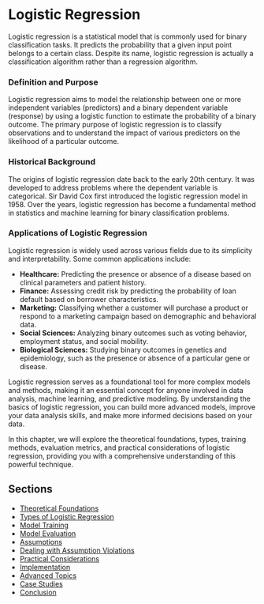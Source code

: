 # Logistic Regression

Logistic regression is a statistical model that is commonly used for binary classification tasks. It predicts the probability that a given input point belongs to a certain class. Despite its name, logistic regression is actually a classification algorithm rather than a regression algorithm.

### Definition and Purpose

Logistic regression aims to model the relationship between one or more independent variables (predictors) and a binary dependent variable (response) by using a logistic function to estimate the probability of a binary outcome. The primary purpose of logistic regression is to classify observations and to understand the impact of various predictors on the likelihood of a particular outcome.

### Historical Background

The origins of logistic regression date back to the early 20th century. It was developed to address problems where the dependent variable is categorical. Sir David Cox first introduced the logistic regression model in 1958. Over the years, logistic regression has become a fundamental method in statistics and machine learning for binary classification problems.

### Applications of Logistic Regression

Logistic regression is widely used across various fields due to its simplicity and interpretability. Some common applications include:

- **Healthcare:** Predicting the presence or absence of a disease based on clinical parameters and patient history.
- **Finance:** Assessing credit risk by predicting the probability of loan default based on borrower characteristics.
- **Marketing:** Classifying whether a customer will purchase a product or respond to a marketing campaign based on demographic and behavioral data.
- **Social Sciences:** Analyzing binary outcomes such as voting behavior, employment status, and social mobility.
- **Biological Sciences:** Studying binary outcomes in genetics and epidemiology, such as the presence or absence of a particular gene or disease.

Logistic regression serves as a foundational tool for more complex models and methods, making it an essential concept for anyone involved in data analysis, machine learning, and predictive modeling. By understanding the basics of logistic regression, you can build more advanced models, improve your data analysis skills, and make more informed decisions based on your data.

In this chapter, we will explore the theoretical foundations, types, training methods, evaluation metrics, and practical considerations of logistic regression, providing you with a comprehensive understanding of this powerful technique.

## Sections

- [Theoretical Foundations](theoretical_foundations.md)
- [Types of Logistic Regression](types.md)
- [Model Training](model_training.md)
- [Model Evaluation](model_evaluation.md)
- [Assumptions](assumptions.md)
- [Dealing with Assumption Violations](assumption_violations.md)
- [Practical Considerations](practical_considerations.md)
- [Implementation](implementation.md)
- [Advanced Topics](advanced_topics.md)
- [Case Studies](case_studies.md)
- [Conclusion](conclusion.md)
